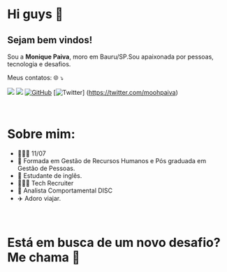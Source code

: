# Hi guys 🤖

## Sejam bem vindos!
<p align="left">
 Sou a <b>Monique Paiva</b>, moro em Bauru/SP.Sou apaixonada por pessoas, tecnologia e desafios.

</p>
<p align="left"> Meus contatos: 🌐 ⤵ </p>

<a href="mailto:paivamooh@gmail.com" alt="Gmail"><img src="https://img.shields.io/badge/-Gmail-FF0000?style=flat-square&labelColor=FF0000&logo=gmail&logoColor=white&link=mailto:paivamooh@gmail.com" /></a>
<a href="https://www.linkedin.com/in/moniquepaiva/" alt="Linkedin"><img src="https://img.shields.io/badge/-Linkedin-0e76a8?style=flat-square&logo=Linkedin&logoColor=white&link=https://www.linkedin.com/in/moniquepaiva/" /></a>
[![GitHub](https://img.shields.io/badge/Github-100000?style=flat-square&logo=github&logoColor=white)](https://github.com/MoniquePaiva) 
[![Twitter](https://upload.wikimedia.org/wikipedia/commons/c/ce/Twitter_Logo.png)] (https://twitter.com/moohpaiva)

<br>

# Sobre mim:

- 💁🏻‍♀️ 11/07
- 🏫 Formada em Gestão de Recursos Humanos e Pós graduada em Gestão de Pessoas.
- 💬 Estudante de inglês.
- 👩🏻‍💻 Tech Recruiter
- 🔎 Analista Comportamental DISC
- ✈️ Adoro viajar.


 
<br>

# Está em busca de um novo desafio? Me chama 🚀

